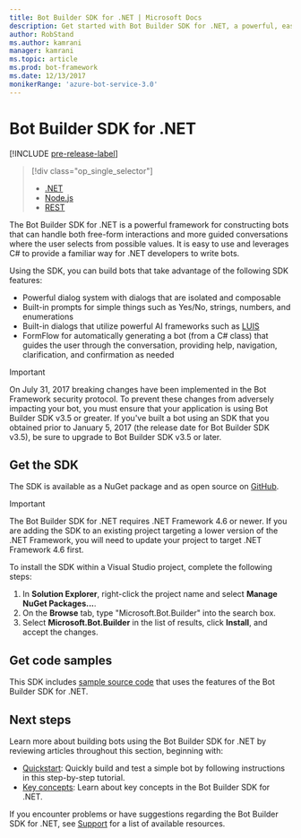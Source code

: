 ```yaml
---
title: Bot Builder SDK for .NET | Microsoft Docs
description: Get started with Bot Builder SDK for .NET, a powerful, easy-to-use framework for building bots.
author: RobStand
ms.author: kamrani
manager: kamrani
ms.topic: article
ms.prod: bot-framework
ms.date: 12/13/2017
monikerRange: 'azure-bot-service-3.0'
---
```


# Bot Builder SDK for .NET

[!INCLUDE [pre-release-label](../includes/pre-release-label-v3.md)]

> [!div class="op_single_selector"]
> - [.NET](../dotnet/bot-builder-dotnet-overview.md)
> - [Node.js](../nodejs/bot-builder-nodejs-overview.md)
> - [REST](../rest-api/bot-framework-rest-overview.md)

The Bot Builder SDK for .NET is a powerful framework for constructing bots that can handle both free-form interactions 
and more guided conversations where the user selects from possible values. 
It is easy to use and leverages C# to provide a familiar way for .NET developers to write bots.

Using the SDK, you can build bots that take advantage of the following SDK features: 

- Powerful dialog system with dialogs that are isolated and composable
- Built-in prompts for simple things such as Yes/No, strings, numbers, and enumerations
- Built-in dialogs that utilize powerful AI frameworks such as <a href="http://luis.ai" target="_blank">LUIS</a>
- FormFlow for automatically generating a bot (from a C# class) that guides the user through the 
conversation, providing help, navigation, clarification, and confirmation as needed

> [!IMPORTANT]
> On July 31, 2017 breaking changes have been implemented in the Bot Framework security protocol. 
> To prevent these changes from adversely impacting your bot, you must ensure that your application is 
> using Bot Builder SDK v3.5 or greater. If you've built a bot using an 
> SDK that you obtained prior to January 5, 2017 (the release date for Bot Builder SDK v3.5), 
> be sure to upgrade to Bot Builder SDK v3.5 or later.

## Get the SDK

The SDK is available as a NuGet package and as open source on <a href="https://github.com/Microsoft/BotBuilder" target="_blank">GitHub</a>.

> [!IMPORTANT]
> The Bot Builder SDK for .NET requires .NET Framework 4.6 or newer. If you are adding the SDK to an existing project
> targeting a lower version of the .NET Framework, you will need to update your project to target .NET Framework 4.6 first.

To install the SDK within a Visual Studio project, complete the following steps:

1. In **Solution Explorer**, right-click the project name and select **Manage NuGet Packages...**.
2. On the **Browse** tab, type "Microsoft.Bot.Builder" into the search box.
3. Select **Microsoft.Bot.Builder** in the list of results, click **Install**, and accept the changes.

## Get code samples

This SDK includes [sample source code](bot-builder-dotnet-samples.md) that uses the features of the Bot Builder SDK for .NET.

## Next steps

Learn more about building bots using the Bot Builder SDK for .NET by reviewing articles throughout this section, beginning with:

- [Quickstart](bot-builder-dotnet-quickstart.md): Quickly build and test a simple bot by following instructions in this step-by-step tutorial.
- [Key concepts](bot-builder-dotnet-concepts.md): Learn about key concepts in the Bot Builder SDK for .NET.

If you encounter problems or have suggestions regarding the Bot Builder SDK for .NET, see [Support](../bot-service-resources-links-help.md) for a list of available resources. 
